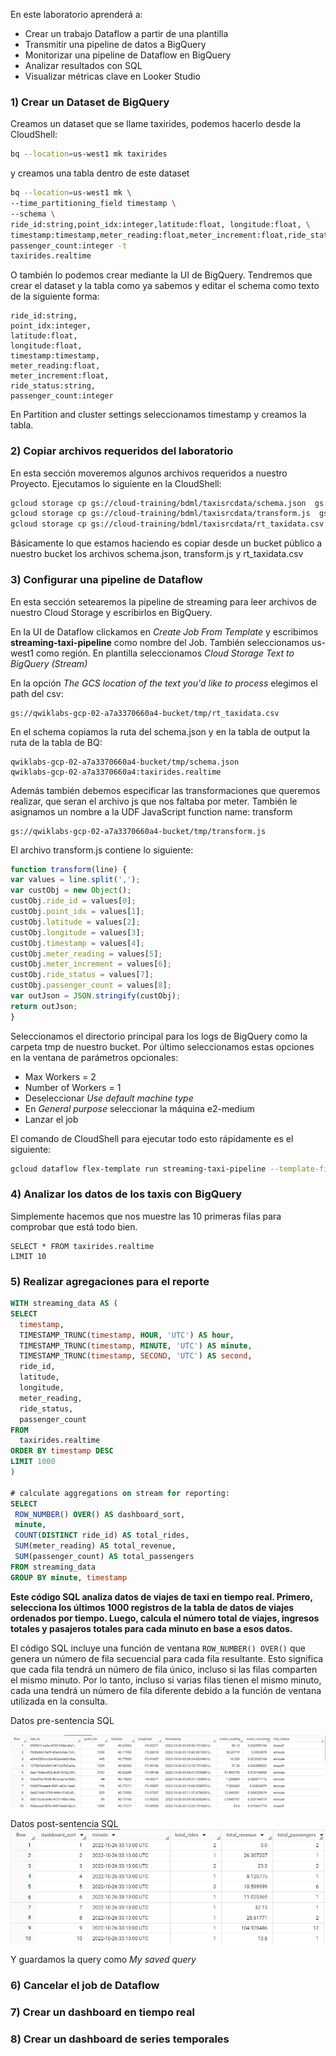 
En este laboratorio aprenderá a:
- Crear un trabajo Dataflow a partir de una plantilla
- Transmitir una pipeline de datos a BigQuery
- Monitorizar una pipeline de Dataflow en BigQuery
- Analizar resultados con SQL
- Visualizar métricas clave en Looker Studio
### 1) Crear un Dataset de BigQuery
Creamos un dataset que se llame taxirides, podemos hacerlo desde la CloudShell:

```bash
bq --location=us-west1 mk taxirides

```

y creamos una tabla dentro de este dataset

```bash
bq --location=us-west1 mk \
--time_partitioning_field timestamp \
--schema \
ride_id:string,point_idx:integer,latitude:float, longitude:float, \
timestamp:timestamp,meter_reading:float,meter_increment:float,ride_status:string, \
passenger_count:integer -t
taxirides.realtime
```

O también lo podemos crear mediante la UI de BigQuery.
Tendremos que crear el dataset y la tabla como ya sabemos y editar el schema como texto de la siguiente forma:

```
ride_id:string,
point_idx:integer,
latitude:float,
longitude:float,
timestamp:timestamp,
meter_reading:float,
meter_increment:float,
ride_status:string,
passenger_count:integer
```

En Partition and cluster settings seleccionamos timestamp y creamos la tabla.

### 2) Copiar archivos requeridos del laboratorio
En esta sección moveremos algunos archivos requeridos a nuestro Proyecto.
Ejecutamos lo siguiente en la CloudShell:

```bash
gcloud storage cp gs://cloud-training/bdml/taxisrcdata/schema.json  gs://qwiklabs-gcp-02-a7a3370660a4-bucket/tmp/schema.json
gcloud storage cp gs://cloud-training/bdml/taxisrcdata/transform.js  gs://qwiklabs-gcp-02-a7a3370660a4-bucket/tmp/transform.js
gcloud storage cp gs://cloud-training/bdml/taxisrcdata/rt_taxidata.csv  gs://qwiklabs-gcp-02-a7a3370660a4-bucket/tmp/rt_taxidata.csv
```

Básicamente lo que estamos haciendo es copiar desde un bucket público a nuestro bucket los archivos schema.json, transform.js y rt_taxidata.csv

### 3) Configurar una pipeline de Dataflow
En esta sección setearemos la pipeline de streaming para leer archivos de nuestro Cloud Storage y escribirlos en BigQuery.

En la UI de Dataflow clickamos en _Create Job From Template_ y escribimos **streaming-taxi-pipeline** como nombre del Job. También seleccionamos us-west1 como región. En plantilla seleccionamos _Cloud Storage Text to BigQuery (Stream)_

En la opción _The GCS location of the text you'd like to process_ elegimos el path del csv:

```
gs://qwiklabs-gcp-02-a7a3370660a4-bucket/tmp/rt_taxidata.csv
```

En el schema copiamos la ruta del schema.json y en la tabla de output la ruta de la tabla de BQ:

```
qwiklabs-gcp-02-a7a3370660a4-bucket/tmp/schema.json
qwiklabs-gcp-02-a7a3370660a4:taxirides.realtime
```

Además también debemos especificar las transformaciones que queremos realizar, que seran el archivo js que nos faltaba por meter. También le asignamos un nombre a la UDF JavaScript function name: transform

```
gs://qwiklabs-gcp-02-a7a3370660a4-bucket/tmp/transform.js
```

El archivo transform.js contiene lo siguiente:

```javascript
function transform(line) {
var values = line.split(',');
var custObj = new Object();
custObj.ride_id = values[0];
custObj.point_idx = values[1];
custObj.latitude = values[2];
custObj.longitude = values[3];
custObj.timestamp = values[4];
custObj.meter_reading = values[5];
custObj.meter_increment = values[6];
custObj.ride_status = values[7];
custObj.passenger_count = values[8];
var outJson = JSON.stringify(custObj);
return outJson;
}
```

Seleccionamos el directorio principal para los logs de BigQuery como la carpeta tmp de nuestro bucket.
Por último seleccionamos estas opciones en la ventana de parámetros opcionales:
- Max Workers = 2
- Number of Workers = 1
- Deseleccionar _Use default machine type_
- En _General purpose_ seleccionar la máquina e2-medium
- Lanzar el job

El comando de CloudShell para ejecutar todo esto rápidamente es el siguiente:

```bash
gcloud dataflow flex-template run streaming-taxi-pipeline --template-file-gcs-location gs://dataflow-templates-us-west1/latest/flex/Stream_GCS_Text_to_BigQuery_Flex --region us-west1 --num-workers 1 --additional-user-labels "" --parameters inputFilePattern=gs://qwiklabs-gcp-02-a7a3370660a4-bucket/tmp/rt_taxidata.csv,JSONPath=gs://qwiklabs-gcp-02-a7a3370660a4-bucket/tmp/schema.json,outputTable=qwiklabs-gcp-02-a7a3370660a4:taxirides.realtime,javascriptTextTransformGcsPath=gs://qwiklabs-gcp-02-a7a3370660a4-bucket/tmp/transform.js,javascriptTextTransformFunctionName=transform,bigQueryLoadingTemporaryDirectory=gs://qwiklabs-gcp-02-a7a3370660a4-bucket/tmp,useStorageWriteApi=false,numStorageWriteApiStreams=0,javascriptTextTransformReloadIntervalMinutes=0,maxNumWorkers=2,workerMachineType=e2-medium
```


### 4) Analizar los datos de los taxis con BigQuery

Simplemente hacemos que nos muestre las 10 primeras filas para comprobar que está todo bien.

```
SELECT * FROM taxirides.realtime
LIMIT 10
```

### 5) Realizar agregaciones para el reporte

```sql
WITH streaming_data AS (
SELECT
  timestamp,
  TIMESTAMP_TRUNC(timestamp, HOUR, 'UTC') AS hour,
  TIMESTAMP_TRUNC(timestamp, MINUTE, 'UTC') AS minute,
  TIMESTAMP_TRUNC(timestamp, SECOND, 'UTC') AS second,
  ride_id,
  latitude,
  longitude,
  meter_reading,
  ride_status,
  passenger_count
FROM
  taxirides.realtime
ORDER BY timestamp DESC
LIMIT 1000
)

# calculate aggregations on stream for reporting:
SELECT
 ROW_NUMBER() OVER() AS dashboard_sort,
 minute,
 COUNT(DISTINCT ride_id) AS total_rides,
 SUM(meter_reading) AS total_revenue,
 SUM(passenger_count) AS total_passengers
FROM streaming_data
GROUP BY minute, timestamp
```

**Este código SQL analiza datos de viajes de taxi en tiempo real. Primero, selecciona los últimos 1000 registros de la tabla de datos de viajes ordenados por tiempo. Luego, calcula el número total de viajes, ingresos totales y pasajeros totales para cada minuto en base a esos datos.**

El código SQL incluye una función de ventana `ROW_NUMBER() OVER()` que genera un número de fila secuencial para cada fila resultante. Esto significa que cada fila tendrá un número de fila único, incluso si las filas comparten el mismo minuto. Por lo tanto, incluso si varias filas tienen el mismo minuto, cada una tendrá un número de fila diferente debido a la función de ventana utilizada en la consulta.

Datos pre-sentencia SQL

<img src=  "https://github.com/Rubnserrano/PDECert/blob/main/PDELabs/imgs/lab01-presql.png?raw=true" /> 

Datos post-sentencia SQL
<img src=  "https://github.com/Rubnserrano/PDECert/blob/main/PDELabs/imgs/lab01-postsql.png?raw=true" /> 




Y guardamos la query como _My saved query_

### 6) Cancelar el job de Dataflow

### 7) Crear un dashboard en tiempo real

### 8) Crear un dashboard de series temporales